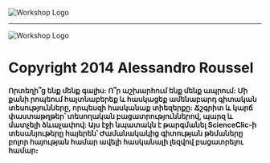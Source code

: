 ![Workshop Logo](https://i.imgur.com/bzoicCM.png)

<hr>

![Workshop Logo](https://i.imgur.com/4E3wrtt.png)

# Copyright 2014 Alessandro Roussel

#### Որտեղի՞ց ենք մենք գալիս: Ո՞ր աշխարհում ենք մենք ապրում: Մի քանի րոպեում հայտնաբերեք և հասկացեք ամենաբարդ գիտական տեսությունները, որպեսզի հասկանաք տիեզերքը: Ճշգրիտ և կարճ փաստաթղթեր՝ տեսողական բացատրություններով, պարզ և մատչելի ձևաչափով: Այս էջի նպատակն է թարգմանել ScienceClic-ի տեսանյութերը հայերեն՝ Ժամանակակից գիտության թեմաները բոլոր հայության համար ավելի հասկանալի լեզվով բացատրելու համար։
